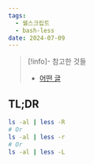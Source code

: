 ```yaml
---
tags:
  - 쉘스크립트
  - bash-less
date: 2024-07-09
---
```

> [!info]- 참고한 것들
> - [어떤 글](http://mockingeye.com/piping-ls-through-less-with-colors-on-mac-os/)

## TL;DR

```bash
ls -al | less -R
# Or
ls -al | less -r
# Or
ls -al | less -L
```